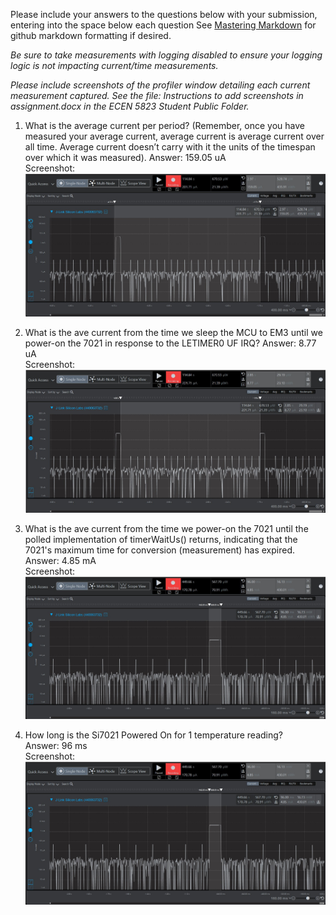 Please include your answers to the questions below with your submission, entering into the space below each question
See [Mastering Markdown](https://guides.github.com/features/mastering-markdown/) for github markdown formatting if desired.

*Be sure to take measurements with logging disabled to ensure your logging logic is not impacting current/time measurements.*

*Please include screenshots of the profiler window detailing each current measurement captured.  See the file: Instructions to add screenshots in assignment.docx in the ECEN 5823 Student Public Folder.* 

1. What is the average current per period? (Remember, once you have measured your average current, average current is average current over all time. Average current doesn’t carry with it the units of the timespan over which it was measured).
   Answer: 159.05 uA
   <br>Screenshot:  
   ![Avg_current_per_period](../Screenshots/assignment3_EM3_avg_current_per_period.jpg)  
   
2. What is the ave current from the time we sleep the MCU to EM3 until we power-on the 7021 in response to the LETIMER0 UF IRQ? 
   Answer: 8.77 uA
   <br>Screenshot: 
   ![Avg_current_lpmOFF](../Screenshots/assignment3_EM3_avg_current_lpmOFF.jpg)
   
3. What is the ave current from the time we power-on the 7021 until the polled implementation of timerWaitUs() returns, indicating that the 7021's maximum time for conversion (measurement) has expired.
   Answer: 4.85 mA
   <br>Screenshot: 
   ![Avg_current_lpmON](../Screenshots/assignment3_EM3_avg_current_lpmON.jpg)
   
4. How long is the Si7021 Powered On for 1 temperature reading?  
   Answer: 96 ms
   <br>Screenshot: 
   ![Time_lpmON](../Screenshots/assignment3_EM3_avg_current_lpmON.jpg)
